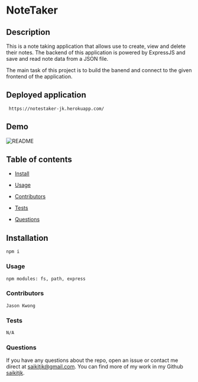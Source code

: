 # NoteTaker

## Description

This is a note taking application that allows use to create, view and delete their notes. The backend of this application is powered by ExpressJS and save and read note data from a JSON file.

The main task of this project is to build the banend and connect to the given frontend of the application.

## Deployed application

     https://notestaker-jk.herokuapp.com/

## Demo

![README](https://user-images.githubusercontent.com/34286313/91679445-2c5ae000-eafd-11ea-8b46-9ed78572dc37.gif)

## Table of contents

- [Install](#installation)

- [Usage](#Usage)

- [Contributors](#contributors)

- [Tests](#tests)

- [Questions](#Questions?)

## **Installation**

    npm i

### **Usage**

    npm modules: fs, path, express

### **Contributors**

    Jason Kwong

### **Tests**

    N/A

### **Questions**

If you have any questions about the repo, open an issue or contact me direct at saikitjk@gmail.com.
You can find more of my work in my Github [saikitjk](https://github.com/saikitjk/).
